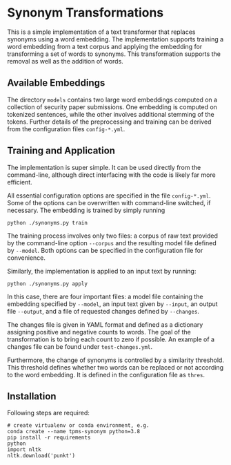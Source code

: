 # Synonym Transformations

This is a simple implementation of a text transformer that replaces
synonyms using a word embedding.  The implementation supports training
a word embedding from a text corpus and applying the embedding for
transforming a set of words to synonyms. This transformation supports
the removal as well as the addition of words.

## Available Embeddings

The directory `models` contains two large word embeddings computed on a
collection of security paper submissions.  One embedding is computed
on tokenized sentences, while the other involves additional stemming of the
tokens.  Further details of the preprocessing and training can be derived
from the configuration files `config-*.yml`.

## Training and Application

The implementation is super simple. It can be used directly from the
command-line, although direct interfacing with the code is likely far
more efficient.

All essential configuration options are specified in the file
`config-*.yml`. Some of the options can be overwritten with
command-line switched, if necessary. The embedding is trained by
simply running

    python ./synonyms.py train

The training process involves only two files: a corpus of raw text
provided by the command-line option `--corpus` and the resulting model
file defined by `--model`. Both options can be specified in the
configuration file for convenience.

Similarly, the implementation is applied to an input text by running:

    python ./synonyms.py apply

In this case, there are four important files: a model file containing
the embedding specified by `--model`, an input text given by
`--input`, an output file `--output`, and a file of requested changes
defined by `--changes`.

The changes file is given in YAML format and defined as a dictionary
assigning positive and negative counts to words. The goal of the
transformation is to bring each count to zero if possible. An example
of a changes file can be found under `test-changes.yml`.

Furthermore, the change of synonyms is controlled by a similarity
threshold. This threshold defines whether two words can be replaced or
not according to the word embedding. It is defined in the
configuration file as `thres`.

## Installation

Following steps are required:

    # create virtualenv or conda environment, e.g.
    conda create --name tpms-synonym python=3.8
    pip install -r requirements
    python
    import nltk
    nltk.download('punkt')
